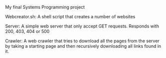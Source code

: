 My final Systems Programming project

Webcreator.sh:
A shell script that creates a number of websites


Server:
A simple web server that only accept GET requests.
Responds with 200, 403, 404 or 500

Crawler:
A web crawler that tries to download all the pages from the 
server by taking a starting page and then recursively downloading 
all links found in it.

